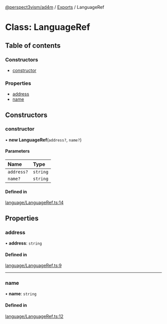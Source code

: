 [@perspect3vism/ad4m](../README.md) / [Exports](../modules.md) / LanguageRef

# Class: LanguageRef

## Table of contents

### Constructors

- [constructor](LanguageRef.md#constructor)

### Properties

- [address](LanguageRef.md#address)
- [name](LanguageRef.md#name)

## Constructors

### constructor

• **new LanguageRef**(`address?`, `name?`)

#### Parameters

| Name | Type |
| :------ | :------ |
| `address?` | `string` |
| `name?` | `string` |

#### Defined in

[language/LanguageRef.ts:14](https://github.com/perspect3vism/ad4m/blob/0f993b76/core/src/language/LanguageRef.ts#L14)

## Properties

### address

• **address**: `string`

#### Defined in

[language/LanguageRef.ts:9](https://github.com/perspect3vism/ad4m/blob/0f993b76/core/src/language/LanguageRef.ts#L9)

___

### name

• **name**: `string`

#### Defined in

[language/LanguageRef.ts:12](https://github.com/perspect3vism/ad4m/blob/0f993b76/core/src/language/LanguageRef.ts#L12)
